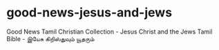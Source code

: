 # good-news-jesus-and-jews
Good News Tamil Christian Collection - Jesus Christ and the Jews Tamil Bible - இயேசு கிறிஸ்துவும் யூதரும்
